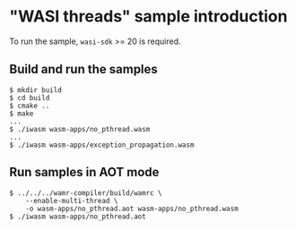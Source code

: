 # "WASI threads" sample introduction

To run the sample, `wasi-sdk` >= 20 is required.

## Build and run the samples

```shell
$ mkdir build
$ cd build
$ cmake ..
$ make
...
$ ./iwasm wasm-apps/no_pthread.wasm
...
$ ./iwasm wasm-apps/exception_propagation.wasm
```

## Run samples in AOT mode
```shell
$ ../../../wamr-compiler/build/wamrc \
    --enable-multi-thread \
    -o wasm-apps/no_pthread.aot wasm-apps/no_pthread.wasm
$ ./iwasm wasm-apps/no_pthread.aot
```
